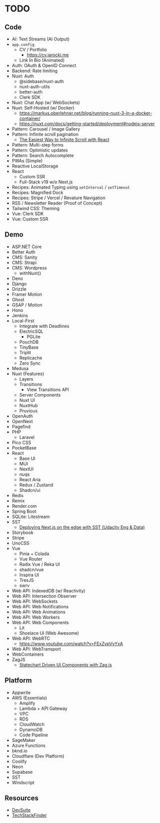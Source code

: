 # TODO

## Code

- AI: Text Streams (AI Output)
- `app.config`
  - CV / Portfolio
    - https://cv.jarocki.me
  - Link In Bio (Animated)
- Auth: OAuth & OpenID Connect
- Backend: Rate limiting
- Nuxt: Auth
  - @sidebase/nuxt-auth
  - nuxt-auth-utils
  - better-auth
  - Clerk SDK
- Nuxt: Chat App (w/ WebSockets)
- Nuxt: Self-Hosted (w/ Docker)
  - https://markus.oberlehner.net/blog/running-nuxt-3-in-a-docker-container/
  - https://nuxt.com/docs/getting-started/deployment#nodejs-server
- Pattern: Carousel / Image Gallery
- Pattern: Infinite scroll pagination
  - [The Easiest Way to Infinite Scroll with React](https://www.youtube.com/watch?v=nR85ayDEVBc)
- Pattern: Multi-step forms
- Pattern: Optimistic updates
- Pattern: Search Autocomplete
- PWAs (Simple)
- Reactive LocalStorage
- React
  - Custom SSR
  - Full-Stack v19 w/o Next.js
- Recipes: Animated Typing using `setInterval` / `setTimeout`
- Recipes: Magnified Dock
- Recipes: Stripe / Vercel / Revature Navigation
- RSS / Newsletter Reader (Proof of Concept)
- Tailwind CSS: Theming
- Vue: Clerk SDK
- Vue: Custom SSR

## Demo

- ASP.NET Core
- Better Auth
- CMS: Sanity
- CMS: Strapi
- CMS: Wordpress
  - withNuxt()
- Deno
- Django
- Drizzle
- Framer Motion
- Ghost
- GSAP / Motion
- Hono
- Jenkins
- Local-First
  - Integrate with Deadlines
  - ElectricSQL
    - PGLite
  - PouchDB
  - TinyBase
  - Triplit
  - Replicache
  - Zero Sync
- Medusa
- Nuxt (Features)
  - Layers
  - Transitions
    - View Transitions API
  - Server Components
  - Nuxt UI
  - NuxtHub
  - Pruvious
- OpenAuth
- OpenNext
- Pagefind
- PHP
  - Laravel
- Pico CSS
- PocketBase
- React
  - Base UI
  - MUI
  - NextUI
  - nuqs
  - React Aria
  - Redux / Zustand
  - Shadcn/ui
- Redis
- Remix
- Render.com
- Spring Boot
- SQLite: Litestream
- SST
  - [Deploying Next.js on the edge with SST (Udacity Eng & Data)](https://engineering.udacity.com/deploying-next-js-on-the-edge-with-sst-is-sst-the-game-changer-its-claimed-to-be-1f05a0abc27c)
- Storybook
- Stripe
- UnoCSS
- Vue
  - Pinia + Colada
  - Vue Router
  - Radix Vue / Reka UI
  - shadcn/vue
  - Inspira UI
  - TresJS
  - swrv
- Web API: IndexedDB (w/ Reactivity)
- Web API: Intersection Observer
- Web API: WebSockets
- Web API: Web Notifications
- Web API: Web Animations
- Web API: Web Workers
- Web API: Web Components
  - Lit
  - Shoelace UI (Web Awesome)
- Web API: WebRTC
  - https://www.youtube.com/watch?v=FExZvpVvYxA
- Web API: WebTransport
- WebContainers
- ZagJS
  - [Statechart Driven UI Components with Zag.js](https://egghead.io/courses/statechart-driven-ui-components-with-zag-js-53f85394)

## Platform

- Appwrite
- AWS (Essentials)
  - Amplify
  - Lambda + API Gateway
  - VPC
  - RDS
  - CloudWatch
  - DynamoDB
  - Code Pipeline
- SageMaker
- Azure Functions
- bknd.io
- Cloudflare (Dev Platform)
- Coolify
- Neon
- Supabase
- SST
- Windscript

## Resources

- [DevSuite](https://devsuite.co/)
- [TechStackFinder](https://techstackfinder.com/browse/web)
